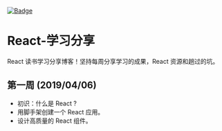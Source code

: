 [![Badge](https://img.shields.io/badge/link-996.icu-red.svg)](https://996.icu/#/zh_CN)

# React-学习分享

React 读书学习分享博客！坚持每周分享学习的成果，React 资源和趟过的坑。



## 第一周 (2019/04/06)

- 初识：什么是 React ?
- 用脚手架创建一个 React 应用。
- 设计高质量的 React 组件。

























